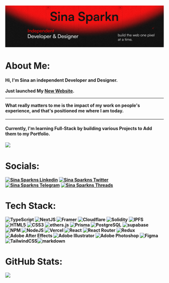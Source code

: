 <img src='banner.jpg' alt="banner"></img>

# About Me:
#### Hi, I'm Sina an independent Developer and Designer. <br><br> Just launched My [New Website](https://www.sinasparkn.pro). <hr> What really matters to me is the impact of my work on people's experience, and that's positioned me where I am today.
<hr/>

#### Currently, I'm learning <b>Full-Stack<b/> by building various Projects to Add them to my Portfolio.



[![](https://visitcount.itsvg.in/api?id=ssparknt&label=Profile%20Views&color=5&icon=8&pretty=true)](https://visitcount.itsvg.in)


# Socials:
[![Sina Sparkns Linkedin](https://img.shields.io/badge/LinkedIn-0077B5?style=for-the-badge&logo=linkedin&logoColor=white)](https://www.linkedin.com/in/sina-sparkn-a01550238/)
[![Sina Sparkns Twitter](https://img.shields.io/badge/Twitter-1DA1F2?style=for-the-badge&logo=twitter&logoColor=white)](https://twitter.com/@AlphaSparkn)
[![Sina Sparkns Telegram](https://img.shields.io/badge/Telegram-26A5E4?style=for-the-badge&logo=telegram&logoColor=white)](https://t.me/sparknt)
[![Sina Sparkns Threads](https://img.shields.io/badge/Threads-000000?style=for-the-badge&logo=threads&logoColor=white)](https://www.threads.net/@sina_sparknt)

# Tech Stack:

![TypeScript](https://img.shields.io/badge/TypeScript-3178C6?style=for-the-badge&logo=typescript&logoColor=white) ![NextJS](https://img.shields.io/badge/Next-black?style=for-the-badge&logo=next.js&logoColor=white) ![Framer](https://img.shields.io/badge/Framer-0055FF.svg?style=for-the-badge&logo=framer&logoColor=white) ![Cloudflare](https://img.shields.io/badge/Cloudflare-F38020.svg?style=for-the-badge&logo=cloudflare&logoColor=white) ![Solidity](https://img.shields.io/badge/Solidity-%23363636.svg?style=for-the-badge&logo=solidity&logoColor=white) ![IPFS](https://img.shields.io/badge/IPFS-65C2CB?style=for-the-badge&logo=IPFS&logoColor=white)
 ![HTML5](https://img.shields.io/badge/html5-%23E34F26.svg?style=for-the-badge&logo=html5&logoColor=white) ![CSS3](https://img.shields.io/badge/css3-%231572B6.svg?style=for-the-badge&logo=css3&logoColor=white) ![ethers.js](https://img.shields.io/badge/ethers.js-000000.svg?style=for-the-badge&logo=Ethereum&logoColor=white)  ![Prisma](https://img.shields.io/badge/Prisma-2D3748?style=for-the-badge&logo=prisma&logoColor=white) ![PostgreSQL](https://img.shields.io/badge/PostgreSQL-336791?style=for-the-badge&logo=PostgreSQL&logoColor=white) ![supabase](https://img.shields.io/badge/supabase-3FCF8E?style=for-the-badge&logo=supabase&logoColor=black) ![NPM](https://img.shields.io/badge/NPM-%23000000.svg?style=for-the-badge&logo=npm&logoColor=white)  ![NodeJS](https://img.shields.io/badge/node.js-6DA55F?style=for-the-badge&logo=node.js&logoColor=white) ![Vercel](https://img.shields.io/badge/vercel-%23000000.svg?style=for-the-badge&logo=vercel&logoColor=white) ![React](https://img.shields.io/badge/react-%2320232a.svg?style=for-the-badge&logo=react&logoColor=%2361DAFB) ![React Router](https://img.shields.io/badge/React_Router-CA4245?style=for-the-badge&logo=react-router&logoColor=white) ![Redux](https://img.shields.io/badge/redux-%23593d88.svg?style=for-the-badge&logo=redux&logoColor=white) ![Adobe After Effects](https://img.shields.io/badge/Adobe%20After%20Effects-9999FF.svg?style=for-the-badge&logo=Adobe%20After%20Effects&logoColor=white) ![Adobe Illustrator](https://img.shields.io/badge/adobeillustrator-%23FF9A00.svg?style=for-the-badge&logo=adobeillustrator&logoColor=white) ![Adobe Photoshop](https://img.shields.io/badge/adobephotoshop-%2331A8FF.svg?style=for-the-badge&logo=adobephotoshop&logoColor=white) ![Figma](https://img.shields.io/badge/figma-%23F24E1E.svg?style=for-the-badge&logo=figma&logoColor=white) ![TailwindCSS](https://img.shields.io/badge/tailwindcss-%2338B2AC.svg?style=for-the-badge&logo=tailwind-css&logoColor=white)![markdown](https://img.shields.io/badge/Markdown-000000?style=for-the-badge&logo=markdown&logoColor=white)
# GitHub Stats:
![](https://github-readme-stats-sigma-five.vercel.app/api/top-langs/?username=sina-sparkn&theme=apprentice&hide_border=true&include_all_commits=true&count_private=true&layout=compact)

